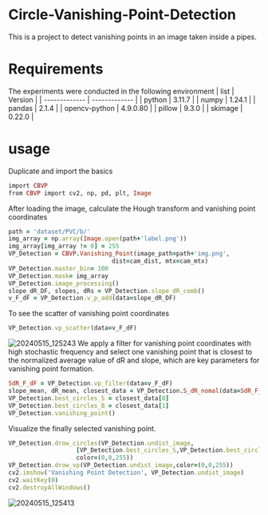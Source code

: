 # Circle-Vanishing-Point-Detection
This is a project to detect vanishing points in an image taken inside a pipes.

# Requirements
The experiments were conducted in the following environment
| list  | Version |
| ------------- | ------------- |
| python  | 3.11.7  |
| numpy | 1.24.1  |
| pandas | 2.1.4  |
| opencv-python | 4.9.0.80  |
| pillow | 9.3.0  |
| skimage | 0.22.0  |

# usage
Duplicate and import the basics
```ruby
import CBVP
from CBVP import cv2, np, pd, plt, Image
```

After loading the image, calculate the Hough transform and vanishing point coordinates
```ruby
path = 'dataset/PVC/b/'
img_array = np.array(Image.open(path+'label.png'))
img_array[img_array != 0] = 255
VP_Detection = CBVP.Vanishing_Point(image_path=path+'img.png',
                             dist=cam_dist, mtx=cam_mtx)
VP_Detection.master_bin= 100
VP_Detection.mask= img_array
VP_Detection.image_processing()
slope_dR_DF, slopes, dRs = VP_Detection.slope_dR_comb()
v_F_dF = VP_Detection.v_p_add(data=slope_dR_DF)
```

To see the scatter of vanishing point coordinates
```ruby
VP_Detection.vp_scatter(data=v_F_dF)
```
![20240515_125243](https://github.com/GNU-HydrosystemLAB/Circle-Vanishing-Point-Detection/assets/169818638/bf9c4cbc-b18f-43dc-9abd-3253b3b72ca3)
We apply a filter for vanishing point coordinates with high stochastic frequency and select one vanishing point that is closest to the normalized average value of dR and slope, which are key parameters for vanishing point formation.
```ruby
SdR_F_dF = VP_Detection.vp_filter(data=v_F_dF)
slope_mean, dR_mean, closest_data = VP_Detection.S_dR_nomal(data=SdR_F_dF)
VP_Detection.best_circles_S = closest_data[0]
VP_Detection.best_circles_B = closest_data[1]
VP_Detection.vanishing_point()
```

Visualize the finally selected vanishing point.
```ruby
VP_Detection.drow_circles(VP_Detection.undist_image,
                   [VP_Detection.best_circles_S,VP_Detection.best_circles_B],
                   color=(0,0,255))
VP_Detection.drow_vp(VP_Detection.undist_image,color=(0,0,255))
cv2.imshow('Vanishing Point Detection', VP_Detection.undist_image)
cv2.waitKey(0)
cv2.destroyAllWindows()
```
![20240515_125413](https://github.com/GNU-HydrosystemLAB/Circle-Vanishing-Point-Detection/assets/169818638/246f95a0-c6b0-48dc-8878-dd0261eda3b3)
